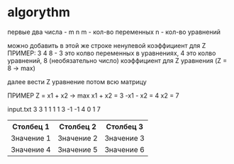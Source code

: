 # algorythm
первые два числа - m n
  m - кол-во переменных
n - кол-во уравнений

можно добавить в этой же строке ненулевой коэффициент для Z
ПРИМЕР: 
3 4 8 - 3 это колво переменных в уравнениях, 4 это колво уравнений, 8 (необязательно число) коэффициент для Z уравнения (Z = 8 -> max)

далее вести Z уравнение
потом всю матрицу

ПРИМЕР
Z = x1 + x2 -> max
x1 + x2 = 3
-x1 - x2 = 4
x2 = 7

input.txt
3 3
1 1
1 1 3
-1 -1 4
0 1 7


<table>
    <tr>
        <th>Столбец 1</th>
        <th>Столбец 2</th>
        <th>Столбец 3</th>
    </tr>
    <tr>
        <td>Значение 1</td>
        <td>Значение 2</td>
        <td>Значение 3</td>
    </tr>
    <tr>
        <td>Значение 4</td>
        <td>Значение 5</td>
        <td>Значение 6</td>
    </tr>
</table>
